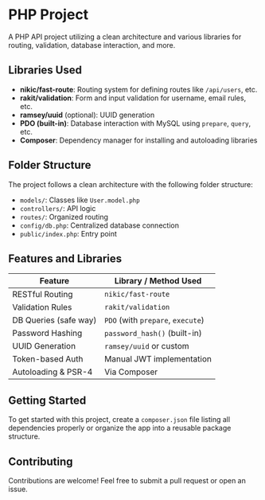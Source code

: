 # PHP Project

A PHP API project utilizing a clean architecture and various libraries for routing, validation, database interaction, and more.

## Libraries Used

* **nikic/fast-route**: Routing system for defining routes like `/api/users`, etc.
* **rakit/validation**: Form and input validation for username, email rules, etc.
* **ramsey/uuid** (optional): UUID generation
* **PDO (built-in)**: Database interaction with MySQL using `prepare`, `query`, etc.
* **Composer**: Dependency manager for installing and autoloading libraries

## Folder Structure

The project follows a clean architecture with the following folder structure:

* `models/`: Classes like `User.model.php`
* `controllers/`: API logic
* `routes/`: Organized routing
* `config/db.php`: Centralized database connection
* `public/index.php`: Entry point

## Features and Libraries

| Feature | Library / Method Used |
| --- | --- |
| RESTful Routing | `nikic/fast-route` |
| Validation Rules | `rakit/validation` |
| DB Queries (safe way) | `PDO` (with `prepare`, `execute`) |
| Password Hashing | `password_hash()` (built-in) |
| UUID Generation | `ramsey/uuid` or custom |
| Token-based Auth | Manual JWT implementation |
| Autoloading & PSR-4 | Via Composer |

## Getting Started

To get started with this project, create a `composer.json` file listing all dependencies properly or organize the app into a reusable package structure.

## Contributing

Contributions are welcome! Feel free to submit a pull request or open an issue.
